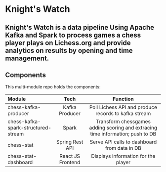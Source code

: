 # Knight's Watch

## Knight's Watch is a data pipeline Using Apache Kafka and Spark to process games a chess player plays on Lichess.org and provide analytics on results by opening and time management.

## Components
This multi-module repo holds the components:

| Module                              | Tech                      | Function                                                                       |
| :---                                |         :----:            |        :---:                                                                   |
| chess-kafka-producer                | Kafka Producer            | Poll Lichess API and produce records to kafka stream                           |
| chess-kafka-spark-structured-stream | Spark                     | Transform chessgames adding scoring and extracing time information; push to DB |
| chess-stat                          | Spring Rest API           | Serve API calls to dashboard from data in DB                                   |
| chess-stat-dashboard                | React JS Frontend         | Displays information for the player                                            |

